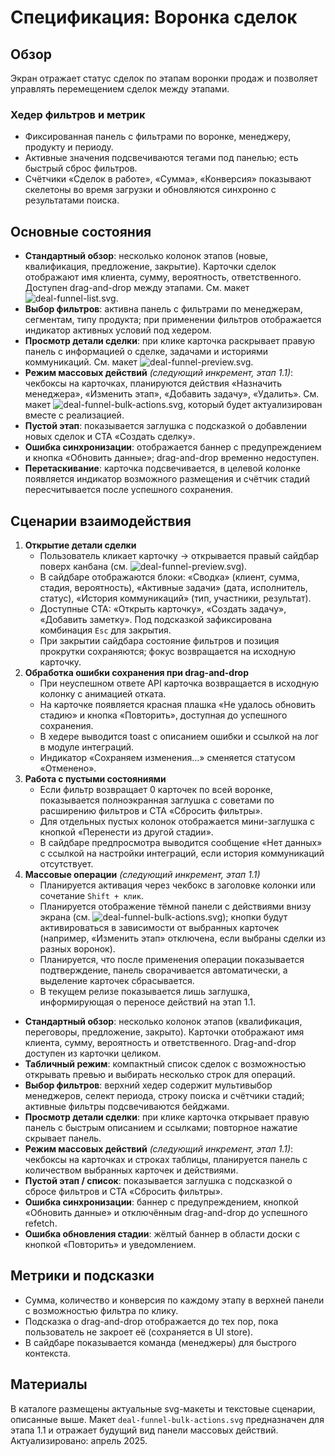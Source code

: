 # Спецификация: Воронка сделок

## Обзор
Экран отражает статус сделок по этапам воронки продаж и позволяет управлять перемещением сделок между этапами.

### Хедер фильтров и метрик
- Фиксированная панель с фильтрами по воронке, менеджеру, продукту и периоду.
- Активные значения подсвечиваются тегами под панелью; есть быстрый сброс фильтров.
- Счётчики «Сделок в работе», «Сумма», «Конверсия» показывают скелетоны во время загрузки и обновляются синхронно с результатами поиска.

## Основные состояния
- **Стандартный обзор**: несколько колонок этапов (новые, квалификация, предложение, закрытие). Карточки сделок отображают имя клиента, сумму, вероятность, ответственного. Доступен drag-and-drop между этапами. См. макет ![deal-funnel-list.svg](deal-funnel-list.svg).
- **Выбор фильтров**: активна панель с фильтрами по менеджерам, сегментам, типу продукта; при применении фильтров отображается индикатор активных условий под хедером.
- **Просмотр детали сделки**: при клике карточка раскрывает правую панель с информацией о сделке, задачами и историями коммуникаций. См. макет ![deal-funnel-preview.svg](deal-funnel-preview.svg).
- **Режим массовых действий** _(следующий инкремент, этап 1.1)_: чекбоксы на карточках, планируются действия «Назначить менеджера», «Изменить этап», «Добавить задачу», «Удалить». См. макет ![deal-funnel-bulk-actions.svg](deal-funnel-bulk-actions.svg), который будет актуализирован вместе с реализацией.
- **Пустой этап**: показывается заглушка с подсказкой о добавлении новых сделок и CTA «Создать сделку».
- **Ошибка синхронизации**: отображается баннер с предупреждением и кнопка «Обновить данные»; drag-and-drop временно недоступен.
- **Перетаскивание**: карточка подсвечивается, в целевой колонке появляется индикатор возможного размещения и счётчик стадий пересчитывается после успешного сохранения.

## Сценарии взаимодействия
1. **Открытие детали сделки**
   - Пользователь кликает карточку → открывается правый сайдбар поверх канбана (см. ![deal-funnel-preview.svg](deal-funnel-preview.svg)).
   - В сайдбаре отображаются блоки: «Сводка» (клиент, сумма, стадия, вероятность), «Активные задачи» (дата, исполнитель, статус), «История коммуникаций» (тип, участники, результат).
   - Доступные CTA: «Открыть карточку», «Создать задачу», «Добавить заметку». Под подсказкой зафиксирована комбинация `Esc` для закрытия.
   - При закрытии сайдбара состояние фильтров и позиция прокрутки сохраняются; фокус возвращается на исходную карточку.
2. **Обработка ошибки сохранения при drag-and-drop**
   - При неуспешном ответе API карточка возвращается в исходную колонку с анимацией отката.
   - На карточке появляется красная плашка «Не удалось обновить стадию» и кнопка «Повторить», доступная до успешного сохранения.
   - В хедере выводится toast с описанием ошибки и ссылкой на лог в модуле интеграций.
   - Индикатор «Сохраняем изменения…» сменяется статусом «Отменено».
3. **Работа с пустыми состояниями**
   - Если фильтр возвращает 0 карточек по всей воронке, показывается полноэкранная заглушка с советами по расширению фильтров и CTA «Сбросить фильтры».
   - Для отдельных пустых колонок отображается мини-заглушка с кнопкой «Перенести из другой стадии».
   - В сайдбаре предпросмотра выводится сообщение «Нет данных» с ссылкой на настройки интеграций, если история коммуникаций отсутствует.
4. **Массовые операции** _(следующий инкремент, этап 1.1)_
   - Планируется активация через чекбокс в заголовке колонки или сочетание `Shift + клик`.
   - Планируется отображение тёмной панели с действиями внизу экрана (см. ![deal-funnel-bulk-actions.svg](deal-funnel-bulk-actions.svg)); кнопки будут активироваться в зависимости от выбранных карточек (например, «Изменить этап» отключена, если выбраны сделки из разных воронок).
   - Планируется, что после применения операции показывается подтверждение, панель сворачивается автоматически, а выделение карточек сбрасывается.
   - В текущем релизе показывается лишь заглушка, информирующая о переносе действий на этап 1.1.
- **Стандартный обзор**: несколько колонок этапов (квалификация, переговоры, предложение, закрыто). Карточки отображают имя клиента, сумму, вероятность и ответственного. Drag-and-drop доступен из карточки целиком.
- **Табличный режим**: компактный список сделок с возможностью открывать превью и выбирать несколько строк для операций.
- **Выбор фильтров**: верхний хедер содержит мультивыбор менеджеров, селект периода, строку поиска и счётчики стадий; активные фильтры подсвечиваются бейджами.
- **Просмотр детали сделки**: при клике карточка открывает правую панель с быстрым описанием и ссылками; повторное нажатие скрывает панель.
- **Режим массовых действий** _(следующий инкремент, этап 1.1)_: чекбоксы на карточках и строках таблицы, планируется панель с количеством выбранных карточек и действиями.
- **Пустой этап / список**: показывается заглушка с подсказкой о сбросе фильтров и CTA «Сбросить фильтры».
- **Ошибка синхронизации**: баннер с предупреждением, кнопкой «Обновить данные» и отключённым drag-and-drop до успешного refetch.
- **Ошибка обновления стадии**: жёлтый баннер в области доски с кнопкой «Повторить» и уведомлением.

## Метрики и подсказки
- Сумма, количество и конверсия по каждому этапу в верхней панели с возможностью фильтра по клику.
- Подсказка о drag-and-drop отображается до тех пор, пока пользователь не закроет её (сохраняется в UI store).
- В сайдбаре показывается команда (менеджеры) для быстрого контекста.

## Материалы
В каталоге размещены актуальные svg-макеты и текстовые сценарии, описанные выше. Макет `deal-funnel-bulk-actions.svg` предназначен для этапа 1.1 и отражает будущий вид панели массовых действий. Актуализировано: апрель 2025.
